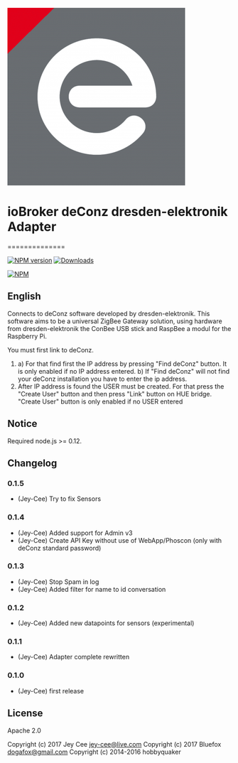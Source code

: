 ![Logo](admin/deconz.png)
# ioBroker deConz dresden-elektronik Adapter
==============

[![NPM version](http://img.shields.io/npm/v/iobroker.deconz.svg)](https://www.npmjs.com/package/iobroker.deconz)
[![Downloads](https://img.shields.io/npm/dm/iobroker.deconz.svg)](https://www.npmjs.com/package/iobroker.deconz)

[![NPM](https://nodei.co/npm/iobroker.deconz.png?downloads=true)](https://nodei.co/npm/iobroker.deconz/)

English
--------------------
Connects to deConz software developed by dresden-elektronik. This software aims to be a universal ZigBee Gateway solution, using hardware from dresden-elektronik the ConBee USB stick and RaspBee a modul for the Raspberry Pi.


You must first link to deConz.
1.  a) For that find first the IP address by pressing "Find deConz" button. It is only enabled if no IP address entered.
    b) If "Find deConz" will not find your deConz installation you have to enter the ip address.
2. After IP address is found the USER must be created. For that press the "Create User" button and then press "Link" button on HUE bridge. "Create User" button is only enabled if no USER entered

## Notice
Required node.js >= 0.12.

## Changelog

### 0.1.5

* (Jey-Cee) Try to fix Sensors

### 0.1.4

* (Jey-Cee) Added support for Admin v3
* (Jey-Cee) Create API Key without use of WebApp/Phoscon (only with deConz standard password)

### 0.1.3

* (Jey-Cee) Stop Spam in log
* (Jey-Cee) Added filter for name to id conversation

### 0.1.2

* (Jey-Cee) Added new datapoints for sensors (experimental)

### 0.1.1

* (Jey-Cee) Adapter complete rewritten

### 0.1.0

* (Jey-Cee) first release

## License

Apache 2.0

Copyright (c) 2017 Jey Cee <jey-cee@live.com>
Copyright (c) 2017 Bluefox <dogafox@gmail.com>
Copyright (c) 2014-2016 hobbyquaker



